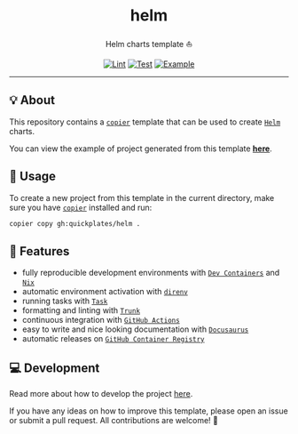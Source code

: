 <h1 align="center">helm</h1>

<div align="center">

Helm charts template ⛵

[![Lint](https://github.com/quickplates/helm/actions/workflows/lint.yaml/badge.svg)](https://github.com/quickplates/helm/actions/workflows/lint.yaml)
[![Test](https://github.com/quickplates/helm/actions/workflows/test.yaml/badge.svg)](https://github.com/quickplates/helm/actions/workflows/test.yaml)
[![Example](https://github.com/quickplates/helm/actions/workflows/example.yaml/badge.svg)](https://github.com/quickplates/helm/actions/workflows/example.yaml)

</div>

---

## 💡 About

This repository contains a [`copier`](https://copier.readthedocs.io) template
that can be used to create [`Helm`](https://helm.sh) charts.

You can view the example of project generated from this template
[**here**](https://github.com/quickplates/helm-example).

## 📜 Usage

To create a new project from this template in the current directory,
make sure you have [`copier`](https://copier.readthedocs.io) installed and run:

```sh
copier copy gh:quickplates/helm .
```

## 🚀 Features

- fully reproducible development environments with
  [`Dev Containers`](https://code.visualstudio.com/docs/remote/containers)
  and [`Nix`](https://nixos.org)
- automatic environment activation with [`direnv`](https://direnv.net)
- running tasks with [`Task`](https://taskfile.dev)
- formatting and linting with [`Trunk`](https://trunk.io)
- continuous integration with [`GitHub Actions`](https://github.com/features/actions)
- easy to write and nice looking documentation
  with [`Docusaurus`](https://docusaurus.io)
- automatic releases on [`GitHub Container Registry`](https://ghcr.io)

## 💻 Development

Read more about how to develop the project
[here](https://github.com/quickplates/helm/blob/main/CONTRIBUTING.md).

If you have any ideas on how to improve this template,
please open an issue or submit a pull request.
All contributions are welcome! 🤗
